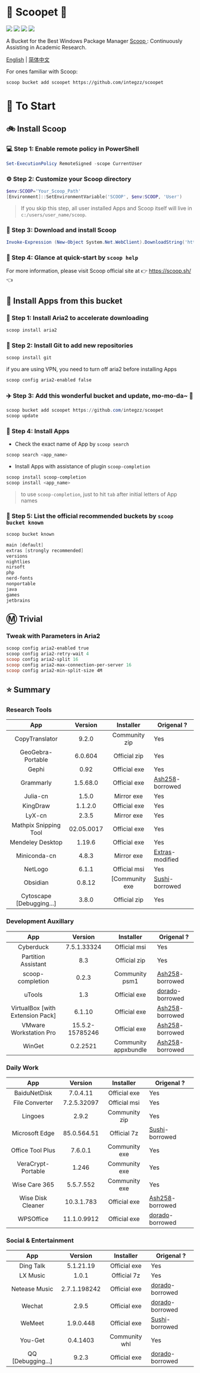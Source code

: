 <div align="left">
<h1 align="left"> 🍨 Scoopet 🍨 </h1>
<p>
<a>
<img src="https://ci.appveyor.com/api/projects/status/kbd3a9mibncbx8ds?svg=true"/>
</a>
<a>
<img src="https://img.shields.io/github/languages/code-size/integzz/scoopet.svg">
</a>
<a>
<img src="https://img.shields.io/github/repo-size/integzz/scoopet.svg">
</a>
<a>
<img src="https://img.shields.io/github/license/integzz/scoopet">
</a>
</p>
</div>

<p></p>

<div>
<p> A Bucket for the Best Windows Package Manager <a href="https://github.com/lukesampson/scoop"> Scoop </a>: Continuously Assisting in Academic Research.
</p>

<p align="left">
        <a href="README.md">English</a> | <a href="README_CN.md">简体中文</a>
</p>
</div>

For ones familiar with Scoop:

```
scoop bucket add scoopet https://github.com/integzz/scoopet
```

# :running: To Start

## :bike: Install Scoop

### :computer: Step 1: Enable remote policy in PowerShell

```powershell
Set-ExecutionPolicy RemoteSigned -scope CurrentUser
```

### :gear: Step 2: Customize your Scoop directory

```powershell
$env:SCOOP='Your_Scoop_Path'
[Environment]::SetEnvironmentVariable('SCOOP', $env:SCOOP, 'User')
```

> If you skip this step, all user installed Apps and Scoop itself will live in `c:/users/user_name/scoop`.

### :hammer: Step 3: Download and install Scoop

```powershell
Invoke-Expression (New-Object System.Net.WebClient).DownloadString('https://get.scoop.sh')
```

### :book: Step 4: Glance at quick-start by `scoop help`

For more information, please visit Scoop official site at 👉 https://scoop.sh/ 👈

## :car: Install Apps from this bucket

### :train: Step 1: Install Aria2 to accelerate downloading

```powershell
scoop install aria2
```

### :ticket: Step 2: Install Git to add new repositories

```powershell
scoop install git
```

if you are using VPN, you need to turn off aria2 before installing Apps

```powershell
scoop config aria2-enabled false
```

### :airplane: Step 3: Add this wonderful bucket and update, mo-mo-da~ :kiss:

```powershell
scoop bucket add scoopet https://github.com/integzz/scoopet
scoop update
```

### :rocket: Step 4: Install Apps

- Check the exact name of App by `scoop search`

```powershell
scoop search <app_name>
```

- Install Apps with assistance of plugin `scoop-completion`

```powershell
scoop install scoop-completion
scoop install <app_name>
```

> to use `scoop-completion`, just to hit `tab` after initial letters of App names

### :100: Step 5: List the official recommended buckets by `scoop bucket known`

```powershell
scoop bucket known

main [default]
extras [strongly recommended]
versions
nightlies
nirsoft
php
nerd-fonts
nonportable
java
games
jetbrains
```

## :m: Trivial

### Tweak with Parameters in Aria2

```powershell
scoop config aria2-enabled true
scoop config aria2-retry-wait 4
scoop config aria2-split 16
scoop config aria2-max-connection-per-server 16
scoop config aria2-min-split-size 4M
```

## :star: Summary

### Research Tools

|           App            |  Version   |   Installer    | Origenal ?                                                            |
| :----------------------: | :--------: | :------------: | --------------------------------------------------------------------- |
|      CopyTranslator      |   9.2.0    | Community zip  | Yes                                                                   |
|    GeoGebra-Portable     |  6.0.604   |  Official zip  | Yes                                                                   |
|          Gephi           |    0.92    |  Official exe  | Yes                                                                   |
|        Grammarly         |  1.5.68.0  |  Official exe  | [Ash258](https://github.com/Ash258/Scoop-Ash258)-borrowed             |
|         Julia-cn         |   1.5.0    |   Mirror exe   | Yes                                                                   |
|         KingDraw         |  1.1.2.0   |  Official exe  | Yes                                                                   |
|          LyX-cn          |   2.3.5    |   Mirror exe   | Yes                                                                   |
|  Mathpix Snipping Tool   | 02.05.0017 |  Official exe  | Yes                                                                   |
|     Mendeley Desktop     |   1.19.6   |  Official exe  | Yes                                                                   |
|       Miniconda-cn       |   4.8.3    |   Mirror exe   | [Extras](https://github.com/lukesampson/scoop-extras)-modified        |
|         NetLogo          |   6.1.1    |  Official msi  | Yes                                                                   |
|         Obsidian         |   0.8.12   | [Community exe | [Sushi](https://github.com/kidonng/sushi/tree/master/bucket)-borrowed |
| Cytoscape [Debugging...] |   3.8.0    |  Official zip  | Yes                                                                   |

### Development Auxillary

|               App                |     Version     |      Installer       | Origenal ?                                                |
| :------------------------------: | :-------------: | :------------------: | --------------------------------------------------------- |
|            Cyberduck             |   7.5.1.33324   |     Official msi     | Yes                                                       |
|       Partition Assistant        |       8.3       |     Official zip     | Yes                                                       |
|         scoop-completion         |      0.2.3      |    Community psm1    | [Ash258](https://github.com/Ash258/Scoop-Ash258)-borrowed |
|              uTools              |       1.3       |     Official exe     | [dorado](https://github.com/chawyehsu/dorado)-borrowed    |
| VirtualBox [with Extension Pack] |     6.1.10      |     Official exe     | [Ash258](https://github.com/Ash258/Scoop-Ash258)-borrowed |
|      VMware Workstation Pro      | 15.5.2-15785246 |     Official exe     | [Ash258](https://github.com/Ash258/Scoop-Ash258)-borrowed |
|              WinGet              |    0.2.2521     | Community appxbundle | [Ash258](https://github.com/Ash258/Scoop-Ash258)-borrowed |

### Daily Work

|        App         |   Version   |   Installer   | Origenal ?                                                            |
| :----------------: | :---------: | :-----------: | --------------------------------------------------------------------- |
|    BaiduNetDisk    |  7.0.4.11   | Official exe  | Yes                                                                   |
|   File Converter   | 7.2.5.32097 | Official msi  | Yes                                                                   |
|      Lingoes       |    2.9.2    | Community zip | Yes                                                                   |
|   Microsoft Edge   | 85.0.564.51 |  Official 7z  | [Sushi](https://github.com/kidonng/sushi/tree/master/bucket)-borrowed |
|  Office Tool Plus  |   7.6.0.1   | Community exe | Yes                                                                   |
| VeraCrypt-Portable |    1.246    | Community exe | Yes                                                                   |
|   Wise Care 365    |  5.5.7.552  | Community exe | Yes                                                                   |
| Wise Disk Cleaner  | 10.3.1.783  | Official exe  | [Ash258](https://github.com/Ash258/Scoop-Ash258)-borrowed             |
|     WPSOffice      | 11.1.0.9912 | Official exe  | [dorado](https://github.com/chawyehsu/dorado)-borrowed                |

### Social & Entertainment

|        App        |   Version    |   Installer   | Origenal ?                                                            |
| :---------------: | :----------: | :-----------: | --------------------------------------------------------------------- |
|     Ding Talk     |  5.1.21.19   | Official exe  | Yes                                                                   |
|     LX Music      |    1.0.1     |  Official 7z  | Yes                                                                   |
|   Netease Music   | 2.7.1.198242 | Official exe  | [dorado](https://github.com/chawyehsu/dorado)-borrowed                |
|      Wechat       |    2.9.5     | Official exe  | [dorado](https://github.com/chawyehsu/dorado)-borrowed                |
|      WeMeet       |  1.9.0.448   | Official exe  | [Sushi](https://github.com/kidonng/sushi/tree/master/bucket)-borrowed |
|      You-Get      |   0.4.1403   | Community whl | Yes                                                                   |
| QQ [Debugging...] |    9.2.3     | Official exe  | [dorado](https://github.com/chawyehsu/dorado)-borrowed                |
